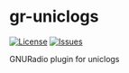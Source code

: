 # gr-uniclogs
[![License](https://img.shields.io/github/license/oresat/gr-uniclogs)](./LICENSE)
[![Issues](https://img.shields.io/github/issues/oresat/gr-uniclogs)](https://github.com/oresat/gr-uniclogs/issues)

GNURadio plugin for uniclogs
